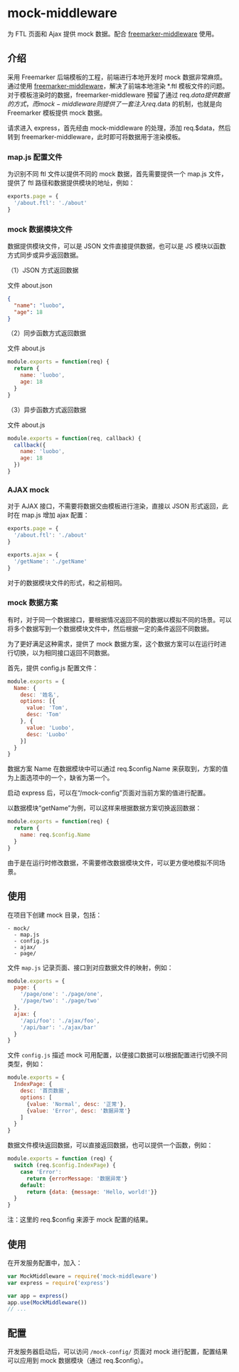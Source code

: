 # mock-middleware

为 FTL 页面和 Ajax 提供 mock 数据。配合 [freemarker-middleware](https://github.com/luobotang/freemarker-middleware) 使用。

## 介绍

采用 Freemarker 后端模板的工程，前端进行本地开发时 mock 数据非常麻烦。通过使用 [freemarker-middleware](https://github.com/luobotang/freemarker-middleware)，解决了前端本地渲染 *.ftl 模板文件的问题。对于模板渲染时的数据，freemarker-middleware 预留了通过 req.$data 提供数据的方式，而 mock-middleware 则提供了一套注入 req.$data 的机制，也就是向 Freemarker 模板提供 mock 数据。

请求进入 express，首先经由 mock-middleware 的处理，添加 req.$data，然后转到 freemarker-middleware，此时即可将数据用于渲染模板。

### map.js 配置文件

为识别不同 ftl 文件以提供不同的 mock 数据，首先需要提供一个 map.js 文件，提供了 ftl 路径和数据提供模块的地址，例如：

```javascript
exports.page = {
  '/about.ftl': './about'
}
```

### mock 数据模块文件

数据提供模块文件，可以是 JSON 文件直接提供数据，也可以是 JS 模块以函数方式同步或异步返回数据。

（1）JSON 方式返回数据

文件 about.json

```json
{
  "name": "luobo",
  "age": 18
}
```

（2）同步函数方式返回数据

文件 about.js

```javascript
module.exports = function(req) {
  return {
    name: 'luobo',
    age: 18
  }
}
```

（3）异步函数方式返回数据

文件 about.js

```javascript
module.exports = function(req, callback) {
  callback({
    name: 'luobo',
    age: 18
  })
}
```

### AJAX mock

对于 AJAX 接口，不需要将数据交由模板进行渲染，直接以 JSON 形式返回，此时在 map.js 增加 ajax 配置：

```javascript
exports.page = {
  '/about.ftl': './about'
}

exports.ajax = {
  '/getName': './getName'
}
```

对于的数据模块文件的形式，和之前相同。

### mock 数据方案

有时，对于同一个数据接口，要根据情况返回不同的数据以模拟不同的场景。可以将多个数据写到一个数据模块文件中，然后根据一定的条件返回不同数据。

为了更好满足这种需求，提供了 mock 数据方案，这个数据方案可以在运行时进行切换，以为相同接口返回不同数据。

首先，提供 config.js 配置文件：

```javascript
module.exports = {
  Name: {
    desc: '姓名',
    options: [{
      value: 'Tom',
      desc: 'Tom'
    }, {
      value: 'Luobo',
      desc: 'Luobo'
    }]
  }
}
```

数据方案 Name 在数据模块中可以通过 req.$config.Name 来获取到，方案的值为上面选项中的一个，缺省为第一个。

启动 express 后，可以在“/mock-config”页面对当前方案的值进行配置。

以数据模块“getName”为例，可以这样来根据数据方案切换返回数据：

```javascript
module.exports = function(req) {
  return {
    name: req.$config.Name
  }
}
```

由于是在运行时修改数据，不需要修改数据模块文件，可以更方便地模拟不同场景。

## 使用

在项目下创建 mock 目录，包括：

```
- mock/
  - map.js
  - config.js
  - ajax/
  - page/
```

文件 ```map.js``` 记录页面、接口到对应数据文件的映射，例如：

```javascript
module.exports = {
  page: {
    '/page/one': './page/one',
    '/page/two': './page/two'
  },
  ajax: {
    '/api/foo': './ajax/foo',
    '/api/bar': './ajax/bar'
  }
}
```

文件 ```config.js``` 描述 mock 可用配置，以便接口数据可以根据配置进行切换不同类型，例如：

```javascript
module.exports = {
  IndexPage: {
    desc: '首页数据',
    options: [
      {value: 'Normal', desc: '正常'},
      {value: 'Error', desc: '数据异常'}
    ]
  }
}
```

数据文件模块返回数据，可以直接返回数据，也可以提供一个函数，例如：

```javascript
module.exports = function (req) {
  switch (req.$config.IndexPage) {
    case 'Error':
      return {errorMessage: '数据异常'}
    default:
      return {data: {message: 'Hello, world!'}}
  }
}
```

注：这里的 req.$config 来源于 mock 配置的结果。

## 使用

在开发服务配置中，加入：

```javascript
var MockMiddleware = require('mock-middleware')
var express = require('express')

var app = express()
app.use(MockMiddleware())
// ...
```

## 配置

开发服务器启动后，可以访问 ```/mock-config/``` 页面对 mock 进行配置，配置结果可以应用到 mock 数据模块（通过 req.$config）。
